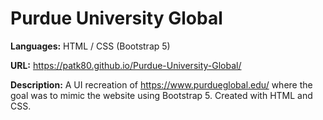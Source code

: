 # Purdue University Global
**Languages:** HTML / CSS (Bootstrap 5)

**URL:** https://patk80.github.io/Purdue-University-Global/

**Description:** A UI recreation of https://www.purdueglobal.edu/ where the goal was to mimic the website using Bootstrap 5. Created with HTML and CSS.
